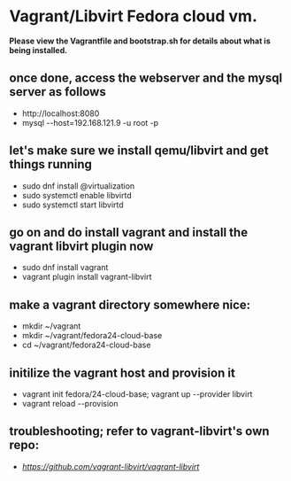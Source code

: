 # Vagrant/Libvirt Fedora cloud vm.
**Please view the Vagrantfile and bootstrap.sh for details about what is being installed.**


## once done, access the webserver and the mysql server as follows
* http://localhost:8080
* mysql --host=192.168.121.9 -u root -p

## let's make sure we install qemu/libvirt and get things running
* sudo dnf install @virtualization
* sudo systemctl enable libvirtd
* sudo systemctl start libvirtd

## go on and do install vagrant and install the vagrant libvirt plugin now
* sudo dnf install vagrant
* vagrant plugin install vagrant-libvirt

## make a vagrant directory somewhere nice:
* mkdir ~/vagrant
* mkdir ~/vagrant/fedora24-cloud-base
* cd ~/vagrant/fedora24-cloud-base

## initilize the vagrant host and provision it
* vagrant init fedora/24-cloud-base; vagrant up --provider libvirt
* vagrant reload --provision


## troubleshooting; refer to vagrant-libvirt's own repo:
* *https://github.com/vagrant-libvirt/vagrant-libvirt*
